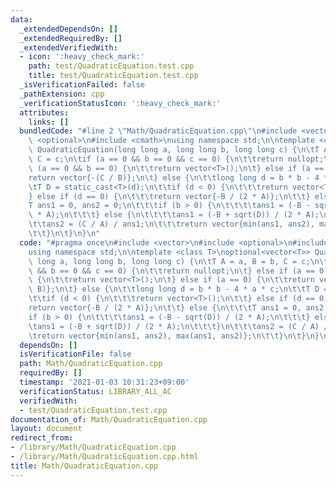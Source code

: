 ```yaml
---
data:
  _extendedDependsOn: []
  _extendedRequiredBy: []
  _extendedVerifiedWith:
  - icon: ':heavy_check_mark:'
    path: test/QuadraticEquation.test.cpp
    title: test/QuadraticEquation.test.cpp
  _isVerificationFailed: false
  _pathExtension: cpp
  _verificationStatusIcon: ':heavy_check_mark:'
  attributes:
    links: []
  bundledCode: "#line 2 \"Math/QuadraticEquation.cpp\"\n#include <vector>\n#include\
    \ <optional>\n#include <cmath>\nusing namespace std;\n\ntemplate <class T>\noptional<vector<T>>\
    \ QuadraticEquation(long long a, long long b, long long c) {\n\tT A = a, B = b,\
    \ C = c;\n\tif (a == 0 && b == 0 && c == 0) {\n\t\treturn nullopt;\n\t} else if\
    \ (a == 0 && b == 0) {\n\t\treturn vector<T>();\n\t} else if (a == 0) {\n\t\t\
    return vector{-(C / B)};\n\t} else {\n\t\tlong long d = b * b - 4 * a * c;\n\t\
    \tT D = static_cast<T>(d);\n\t\tif (d < 0) {\n\t\t\treturn vector<T>();\n\t\t\
    } else if (d == 0) {\n\t\t\treturn vector{-B / (2 * A)};\n\t\t} else {\n\t\t\t\
    T ans1 = 0, ans2 = 0;\n\t\t\tif (b > 0) {\n\t\t\t\tans1 = (-B - sqrt(D)) / (2\
    \ * A);\n\t\t\t} else {\n\t\t\t\tans1 = (-B + sqrt(D)) / (2 * A);\n\t\t\t}\n\t\
    \t\tans2 = (C / A) / ans1;\n\t\t\treturn vector{min(ans1, ans2), max(ans1, ans2)};\n\
    \t\t}\n\t}\n}\n"
  code: "#pragma once\n#include <vector>\n#include <optional>\n#include <cmath>\n\
    using namespace std;\n\ntemplate <class T>\noptional<vector<T>> QuadraticEquation(long\
    \ long a, long long b, long long c) {\n\tT A = a, B = b, C = c;\n\tif (a == 0\
    \ && b == 0 && c == 0) {\n\t\treturn nullopt;\n\t} else if (a == 0 && b == 0)\
    \ {\n\t\treturn vector<T>();\n\t} else if (a == 0) {\n\t\treturn vector{-(C /\
    \ B)};\n\t} else {\n\t\tlong long d = b * b - 4 * a * c;\n\t\tT D = static_cast<T>(d);\n\
    \t\tif (d < 0) {\n\t\t\treturn vector<T>();\n\t\t} else if (d == 0) {\n\t\t\t\
    return vector{-B / (2 * A)};\n\t\t} else {\n\t\t\tT ans1 = 0, ans2 = 0;\n\t\t\t\
    if (b > 0) {\n\t\t\t\tans1 = (-B - sqrt(D)) / (2 * A);\n\t\t\t} else {\n\t\t\t\
    \tans1 = (-B + sqrt(D)) / (2 * A);\n\t\t\t}\n\t\t\tans2 = (C / A) / ans1;\n\t\t\
    \treturn vector{min(ans1, ans2), max(ans1, ans2)};\n\t\t}\n\t}\n}\n"
  dependsOn: []
  isVerificationFile: false
  path: Math/QuadraticEquation.cpp
  requiredBy: []
  timestamp: '2021-01-03 10:31:23+09:00'
  verificationStatus: LIBRARY_ALL_AC
  verifiedWith:
  - test/QuadraticEquation.test.cpp
documentation_of: Math/QuadraticEquation.cpp
layout: document
redirect_from:
- /library/Math/QuadraticEquation.cpp
- /library/Math/QuadraticEquation.cpp.html
title: Math/QuadraticEquation.cpp
---
```

